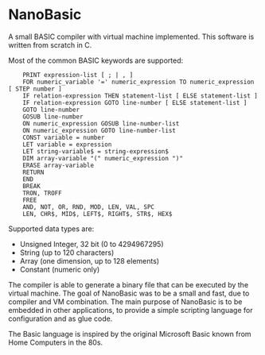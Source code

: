NanoBasic
=========

A small BASIC compiler with virtual machine implemented.
This software is written from scratch in C.

Most of the common BASIC keywords are supported:

```bnf
    PRINT expression-list [ ; | , ]
    FOR numeric_variable '=' numeric_expression TO numeric_expression [ STEP number ]
    IF relation-expression THEN statement-list [ ELSE statement-list ]
    IF relation-expression GOTO line-number [ ELSE statement-list ]
    GOTO line-number
    GOSUB line-number
    ON numeric_expression GOSUB line-number-list
    ON numeric_expression GOTO line-number-list
    CONST variable = number
    LET variable = expression
    LET string-variable$ = string-expression$
    DIM array-variable "(" numeric_expression ")"
    ERASE array-variable
    RETURN
    END
    BREAK
    TRON, TROFF
    FREE
    AND, NOT, OR, RND, MOD, LEN, VAL, SPC
    LEN, CHR$, MID$, LEFT$, RIGHT$, STR$, HEX$
```

Supported data types are:

- Unsigned Integer, 32 bit (0 to 4294967295)
- String (up to 120 characters)
- Array (one dimension, up to 128 elements)
- Constant (numeric only)

The compiler is able to generate a binary file that can be executed by the virtual machine.
The goal of NanoBasic was to be a small and fast, due to compiler and VM combination.
The main purpose of NanoBasic is to be embedded in other applications, to provide a simple scripting language
for configuration and as glue code.

The Basic language is inspired by the original Microsoft Basic known from Home Computers in the 80s.
